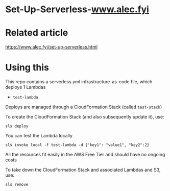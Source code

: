 # Set-Up-Serverless-www.alec.fyi

# Related article

https://www.alec.fyi/set-up-serverless.html

# Using this

This repo contains a serverless.yml infrastructure-as-code file, which deploys 1 Lambdas

* `test-lambda`

Deploys are managed through a CloudFormation Stack (called `test-stack`)

To create the CloudFormation Stack (and also subsequently update it), use:
``` 
sls deploy
```

You can test the Lambda locally
```
sls invoke local -f test-lambda -d {"key1": "value1", "key2":2}
```

All the resources fit easily in the AWS Free Tier and should have no ongoing costs

To take down the CloudFormation Stack and associated Lambdas and S3, use:
```
sls remove
```
